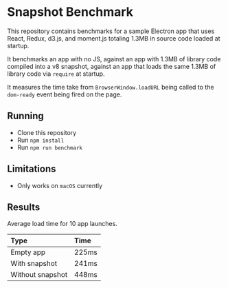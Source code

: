 # Snapshot Benchmark

This repository contains benchmarks for a sample Electron app that uses
React, Redux, d3.js, and moment.js totaling 1.3MB in source code loaded at
startup.

It benchmarks an app with no JS, against an app with 1.3MB of library code
compiled into a v8 snapshot, against an app that loads the same 1.3MB of library
code via `require` at startup.

It measures the time take from `BrowserWindow.loadURL` being called to the
`dom-ready` event being fired on the page.

## Running

- Clone this repository
- Run `npm install`
- Run `npm run benchmark`

## Limitations

- Only works on `macOS` currently

## Results

Average load time for 10 app launches.

| Type            | Time   |
| :-------------- | :----- |
| Empty app       | 225ms  |
| With snapshot   | 241ms  |
|Without snapshot | 448ms  |
